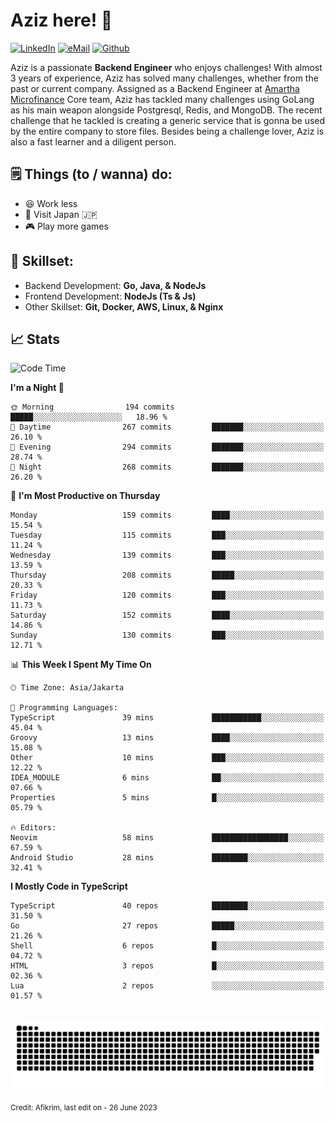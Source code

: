 # Aziz here! 👋

[![LinkedIn](https://img.shields.io/static/v1?message=afikrim&logo=linkedin&label=&color=0077B5&logoColor=white&labelColor=&style=for-the-badge)](https://www.linkedin.com/in/afikrim)
[![eMail](https://img.shields.io/static/v1?message=afikrim10@gmail.com&logo=gmail&label=&color=D14836&logoColor=white&labelColor=&style=for-the-badge)](mailto:afikrim10@gmail.com)
[![Github](https://komarev.com/ghpvc/?username=afikrim&label=Visitors&style=for-the-badge)](https://www.github.com/afikrim)

<!--Introduction-->
Aziz is a passionate **Backend Engineer** who enjoys challenges! With almost 3 years of experience, Aziz has solved many challenges, whether from the past or current company. Assigned as a Backend Engineer at [Amartha Microfinance](https://amartha.com) Core team, Aziz has tackled many challenges using GoLang as his main weapon alongside Postgresql, Redis, and MongoDB. The recent challenge that he tackled is creating a generic service that is gonna be used by the entire company to store files. Besides being a challenge lover, Aziz is also a fast learner and a diligent person.

<!--Things TODO-->
## 🗒️ Things (to / wanna) do:

- 😆 Work less
- 🚀 Visit Japan 🇯🇵
- 🎮 Play more games

<!--Skillset-->
## 🏅 Skillset:

- Backend Development: **Go, Java, & NodeJs**
- Frontend Development: **NodeJs (Ts & Js)**
- Other Skillset: **Git, Docker, AWS, Linux, & Nginx**

## 📈 Stats  

<!--START_SECTION:waka-->
![Code Time](http://img.shields.io/badge/Code%20Time-1%2C530%20hrs%2047%20mins-blue)

**I'm a Night 🦉** 

```text
🌞 Morning                194 commits         █████░░░░░░░░░░░░░░░░░░░░   18.96 % 
🌆 Daytime                267 commits         ███████░░░░░░░░░░░░░░░░░░   26.10 % 
🌃 Evening                294 commits         ███████░░░░░░░░░░░░░░░░░░   28.74 % 
🌙 Night                  268 commits         ███████░░░░░░░░░░░░░░░░░░   26.20 % 
```
📅 **I'm Most Productive on Thursday** 

```text
Monday                   159 commits         ████░░░░░░░░░░░░░░░░░░░░░   15.54 % 
Tuesday                  115 commits         ███░░░░░░░░░░░░░░░░░░░░░░   11.24 % 
Wednesday                139 commits         ███░░░░░░░░░░░░░░░░░░░░░░   13.59 % 
Thursday                 208 commits         █████░░░░░░░░░░░░░░░░░░░░   20.33 % 
Friday                   120 commits         ███░░░░░░░░░░░░░░░░░░░░░░   11.73 % 
Saturday                 152 commits         ████░░░░░░░░░░░░░░░░░░░░░   14.86 % 
Sunday                   130 commits         ███░░░░░░░░░░░░░░░░░░░░░░   12.71 % 
```


📊 **This Week I Spent My Time On** 

```text
🕑︎ Time Zone: Asia/Jakarta

💬 Programming Languages: 
TypeScript               39 mins             ███████████░░░░░░░░░░░░░░   45.04 % 
Groovy                   13 mins             ████░░░░░░░░░░░░░░░░░░░░░   15.08 % 
Other                    10 mins             ███░░░░░░░░░░░░░░░░░░░░░░   12.22 % 
IDEA_MODULE              6 mins              ██░░░░░░░░░░░░░░░░░░░░░░░   07.66 % 
Properties               5 mins              █░░░░░░░░░░░░░░░░░░░░░░░░   05.79 % 

🔥 Editors: 
Neovim                   58 mins             █████████████████░░░░░░░░   67.59 % 
Android Studio           28 mins             ████████░░░░░░░░░░░░░░░░░   32.41 % 
```

**I Mostly Code in TypeScript** 

```text
TypeScript               40 repos            ████████░░░░░░░░░░░░░░░░░   31.50 % 
Go                       27 repos            █████░░░░░░░░░░░░░░░░░░░░   21.26 % 
Shell                    6 repos             █░░░░░░░░░░░░░░░░░░░░░░░░   04.72 % 
HTML                     3 repos             █░░░░░░░░░░░░░░░░░░░░░░░░   02.36 % 
Lua                      2 repos             ░░░░░░░░░░░░░░░░░░░░░░░░░   01.57 % 
```




<!--END_SECTION:waka-->


<br clear="both">

<div align="center">
  <img src="https://raw.githubusercontent.com/afikrim/afikrim/output/snake.svg" alt="Snake animation" />
</div>


<sub>Credit: Afikrim, last edit on - 26 June 2023</sub>

